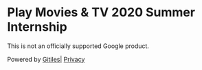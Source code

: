 <!DOCTYPE html><html lang="en"><head><meta charset="utf-8"><title>Play Movies &amp; TV 2020 Summer Internship</title><link rel="stylesheet" type="text/css" href="/+static/base.FgwOs7Bvh5E6-lzR-xJuUQ.cache.css"/><link rel="stylesheet" type="text/css" href="/+static/doc.aizEIcp0qpW8JIXIrCB9UQ.cache.css"/><link rel="stylesheet" type="text/css" href="/+static/prettify/prettify.AOMOBqJIPcDq491E2ExAAw.cache.css"/><!-- default customHeadTagPart --></head><body class="Site"><header class="Site-header "><div class="Header"><div class="Header-title"></div></div></header><div class="Site-content Site-Content--markdown"><div class="Container"><div class="doc"><h1><a class="h" name="Play-Movies-TV-2020-Summer-Internship" href="#Play-Movies-TV-2020-Summer-Internship"><span></span></a><a class="h" name="play-movies-tv-2020-summer-internship" href="#play-movies-tv-2020-summer-internship"><span></span></a>Play Movies &amp; TV 2020 Summer Internship</h1><p>This is not an officially supported Google product.</p></div></div></div><!-- default customFooter --><footer class="Site-footer"><div class="Footer"><span class="Footer-poweredBy">Powered by <a href="https://gerrit.googlesource.com/gitiles/">Gitiles</a>| <a href="https://policies.google.com/privacy">Privacy</a></span><div class="Footer-links"></div></div></footer></body></html>